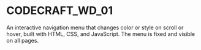 # CODECRAFT_WD_01
An interactive navigation menu that changes color or style on scroll or hover, built with HTML, CSS, and JavaScript. The menu is fixed and visible on all pages.
